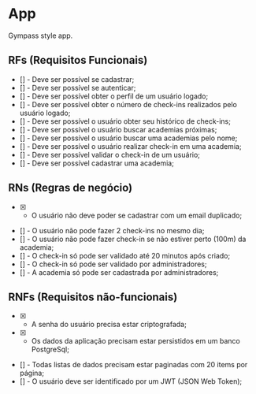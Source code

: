 # App

Gympass style app.

## RFs (Requisitos Funcionais)

- [] - Deve ser possível se cadastrar;
- [] - Deve ser possível se autenticar;
- [] - Deve ser possível obter o perfil de um usuário logado;
- [] - Deve ser possível obter o número de check-ins realizados pelo usuário logado;
- [] - Deve ser possível o usuário obter seu histórico de check-ins;
- [] - Deve ser possível o usuário buscar academias próximas;
- [] - Deve ser possível o usuário buscar uma academias pelo nome;
- [] - Deve ser possível o usuário realizar check-in em uma academia;
- [] - Deve ser possível validar o check-in de um usuário;
- [] - Deve ser possível cadastrar uma academia;

## RNs (Regras de negócio)

- [x] - O usuário não deve poder se cadastrar com um email duplicado;
- [] - O usuário não pode fazer 2 check-ins no mesmo dia;
- [] - O usuário não pode fazer check-in se não estiver perto (100m) da academia;
- [] - O check-in só pode ser validado até 20 minutos após criado;
- [] - O check-in só pode ser validado por administradores;
- [] - A academia só pode ser cadastrada por administradores;

## RNFs (Requisitos não-funcionais)

- [x] - A senha do usuário precisa estar criptografada;
- [x] - Os dados da aplicação precisam estar persistidos em um banco PostgreSql;
- [] - Todas listas de dados precisam estar paginadas com 20 items por página;
- [] - O usuário deve ser identificado por um JWT (JSON Web Token);
